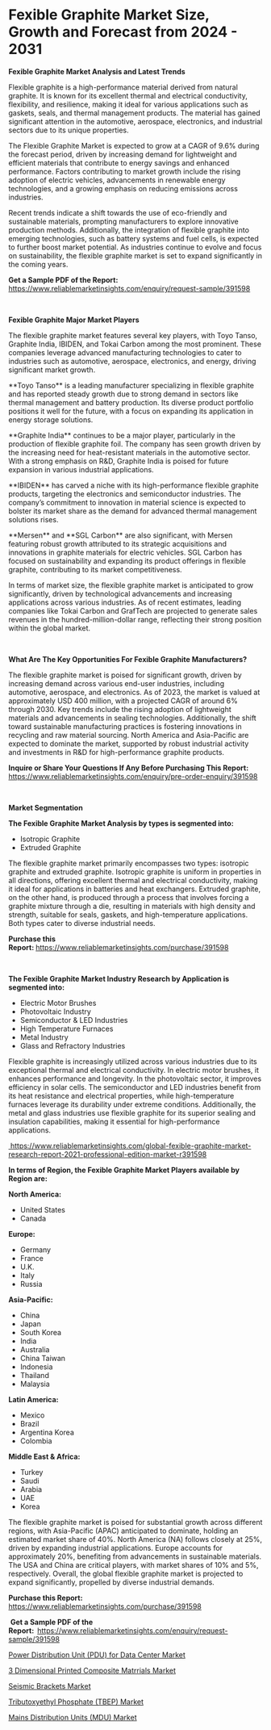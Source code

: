 <p><h1>Fexible Graphite Market Size, Growth and Forecast from 2024 - 2031</h1></p><p><strong>Fexible Graphite Market Analysis and Latest Trends</strong></p>
<p><p>Flexible graphite is a high-performance material derived from natural graphite. It is known for its excellent thermal and electrical conductivity, flexibility, and resilience, making it ideal for various applications such as gaskets, seals, and thermal management products. The material has gained significant attention in the automotive, aerospace, electronics, and industrial sectors due to its unique properties.</p><p>The Flexible Graphite Market is expected to grow at a CAGR of 9.6% during the forecast period, driven by increasing demand for lightweight and efficient materials that contribute to energy savings and enhanced performance. Factors contributing to market growth include the rising adoption of electric vehicles, advancements in renewable energy technologies, and a growing emphasis on reducing emissions across industries. </p><p>Recent trends indicate a shift towards the use of eco-friendly and sustainable materials, prompting manufacturers to explore innovative production methods. Additionally, the integration of flexible graphite into emerging technologies, such as battery systems and fuel cells, is expected to further boost market potential. As industries continue to evolve and focus on sustainability, the flexible graphite market is set to expand significantly in the coming years.</p></p>
<p><strong>Get a Sample PDF of the Report:&nbsp;</strong> <a href="https://www.reliablemarketinsights.com/enquiry/request-sample/391598?utm_campaign=1731&utm_medium=2&utm_source=Github&utm_content=ia&utm_term=26102024&utm_id=fexible-graphite">https://www.reliablemarketinsights.com/enquiry/request-sample/391598</a></p>
<p>&nbsp;</p>
<p><strong>Fexible Graphite Major Market Players</strong></p>
<p><p>The flexible graphite market features several key players, with Toyo Tanso, Graphite India, IBIDEN, and Tokai Carbon among the most prominent. These companies leverage advanced manufacturing technologies to cater to industries such as automotive, aerospace, electronics, and energy, driving significant market growth.</p><p>**Toyo Tanso** is a leading manufacturer specializing in flexible graphite and has reported steady growth due to strong demand in sectors like thermal management and battery production. Its diverse product portfolio positions it well for the future, with a focus on expanding its application in energy storage solutions.</p><p>**Graphite India** continues to be a major player, particularly in the production of flexible graphite foil. The company has seen growth driven by the increasing need for heat-resistant materials in the automotive sector. With a strong emphasis on R&D, Graphite India is poised for future expansion in various industrial applications.</p><p>**IBIDEN** has carved a niche with its high-performance flexible graphite products, targeting the electronics and semiconductor industries. The company’s commitment to innovation in material science is expected to bolster its market share as the demand for advanced thermal management solutions rises.</p><p>**Mersen** and **SGL Carbon** are also significant, with Mersen featuring robust growth attributed to its strategic acquisitions and innovations in graphite materials for electric vehicles. SGL Carbon has focused on sustainability and expanding its product offerings in flexible graphite, contributing to its market competitiveness.</p><p>In terms of market size, the flexible graphite market is anticipated to grow significantly, driven by technological advancements and increasing applications across various industries. As of recent estimates, leading companies like Tokai Carbon and GrafTech are projected to generate sales revenues in the hundred-million-dollar range, reflecting their strong position within the global market.</p></p>
<p>&nbsp;</p>
<p><strong>What Are The Key Opportunities For Fexible Graphite Manufacturers?</strong></p>
<p><p>The flexible graphite market is poised for significant growth, driven by increasing demand across various end-user industries, including automotive, aerospace, and electronics. As of 2023, the market is valued at approximately USD 400 million, with a projected CAGR of around 6% through 2030. Key trends include the rising adoption of lightweight materials and advancements in sealing technologies. Additionally, the shift toward sustainable manufacturing practices is fostering innovations in recycling and raw material sourcing. North America and Asia-Pacific are expected to dominate the market, supported by robust industrial activity and investments in R&D for high-performance graphite products.</p></p>
<p><strong>Inquire or Share Your Questions If Any Before Purchasing This Report:</strong> <a href="https://www.reliablemarketinsights.com/enquiry/pre-order-enquiry/391598?utm_campaign=1731&utm_medium=2&utm_source=Github&utm_content=ia&utm_term=26102024&utm_id=fexible-graphite">https://www.reliablemarketinsights.com/enquiry/pre-order-enquiry/391598</a></p>
<p>&nbsp;</p>
<p><strong>Market Segmentation</strong></p>
<p><strong>The Fexible Graphite Market Analysis by types is segmented into:</strong></p>
<p><ul><li>Isotropic Graphite</li><li>Extruded Graphite</li></ul></p>
<p><p>The flexible graphite market primarily encompasses two types: isotropic graphite and extruded graphite. Isotropic graphite is uniform in properties in all directions, offering excellent thermal and electrical conductivity, making it ideal for applications in batteries and heat exchangers. Extruded graphite, on the other hand, is produced through a process that involves forcing a graphite mixture through a die, resulting in materials with high density and strength, suitable for seals, gaskets, and high-temperature applications. Both types cater to diverse industrial needs.</p></p>
<p><strong>Purchase this Report:&nbsp;</strong><a href="https://www.reliablemarketinsights.com/purchase/391598?utm_campaign=1731&utm_medium=2&utm_source=Github&utm_content=ia&utm_term=26102024&utm_id=fexible-graphite">https://www.reliablemarketinsights.com/purchase/391598</a></p>
<p>&nbsp;</p>
<p><strong>The Fexible Graphite Market Industry Research by Application is segmented into:</strong></p>
<p><ul><li>Electric Motor Brushes</li><li>Photovoltaic Industry</li><li>Semiconductor & LED Industries</li><li>High Temperature Furnaces</li><li>Metal Industry</li><li>Glass and Refractory Industries</li></ul></p>
<p><p>Flexible graphite is increasingly utilized across various industries due to its exceptional thermal and electrical conductivity. In electric motor brushes, it enhances performance and longevity. In the photovoltaic sector, it improves efficiency in solar cells. The semiconductor and LED industries benefit from its heat resistance and electrical properties, while high-temperature furnaces leverage its durability under extreme conditions. Additionally, the metal and glass industries use flexible graphite for its superior sealing and insulation capabilities, making it essential for high-performance applications.</p></p>
<p><a href="https://www.reliablemarketinsights.com/global-fexible-graphite-market-research-report-2021-professional-edition-market-r391598?utm_campaign=1731&utm_medium=2&utm_source=Github&utm_content=ia&utm_term=26102024&utm_id=fexible-graphite">&nbsp;https://www.reliablemarketinsights.com/global-fexible-graphite-market-research-report-2021-professional-edition-market-r391598</a></p>
<p><strong>In terms of Region, the Fexible Graphite Market Players available by Region are:</strong></p>
<p>
    <p> <strong> North America: </strong>
        <ul>
            <li>United States</li>
            <li>Canada</li>
        </ul>
        </p> 
    <p> <strong> Europe: </strong>
        <ul>
            <li>Germany</li>
            <li>France</li>
            <li>U.K.</li>
            <li>Italy</li>
            <li>Russia</li>
        </ul>
        </p> 
    <p> <strong> Asia-Pacific: </strong>
        <ul>
            <li>China</li>
            <li>Japan</li>
            <li>South Korea</li>
            <li>India</li>
            <li>Australia</li>
            <li>China Taiwan</li>
            <li>Indonesia</li>
            <li>Thailand</li>
            <li>Malaysia</li>
        </ul>
        </p> 
    <p> <strong> Latin America: </strong>
        <ul>
            <li>Mexico</li>
            <li>Brazil</li>
            <li>Argentina Korea</li>
            <li>Colombia</li>
        </ul>
        </p> 
    <p> <strong> Middle East & Africa: </strong>
        <ul>
            <li>Turkey</li>
            <li>Saudi</li>
            <li>Arabia</li>
            <li>UAE</li>
            <li>Korea</li>
        </ul>
    </p>
    </p>
<p><p>The flexible graphite market is poised for substantial growth across different regions, with Asia-Pacific (APAC) anticipated to dominate, holding an estimated market share of 40%. North America (NA) follows closely at 25%, driven by expanding industrial applications. Europe accounts for approximately 20%, benefiting from advancements in sustainable materials. The USA and China are critical players, with market shares of 10% and 5%, respectively. Overall, the global flexible graphite market is projected to expand significantly, propelled by diverse industrial demands.</p></p>
<p><strong>Purchase this Report: </strong><a href="https://www.reliablemarketinsights.com/purchase/391598?utm_campaign=1731&utm_medium=2&utm_source=Github&utm_content=ia&utm_term=26102024&utm_id=fexible-graphite">https://www.reliablemarketinsights.com/purchase/391598</a></p>
<p>&nbsp;<strong>Get a Sample PDF of the Report:&nbsp;&nbsp;</strong><a href="https://www.reliablemarketinsights.com/enquiry/request-sample/391598?utm_campaign=1731&utm_medium=2&utm_source=Github&utm_content=ia&utm_term=26102024&utm_id=fexible-graphite">https://www.reliablemarketinsights.com/enquiry/request-sample/391598</a></p>
<p><strong></strong></p>
<p><p><a href="https://www.linkedin.com/pulse/driving-forces-global-power-distribution-unit-pdu-data-center-6hj1f?utm_campaign=1731&utm_medium=2&utm_source=Github&utm_content=ia&utm_term=26102024&utm_id=fexible-graphite">Power Distribution Unit (PDU) for Data Center Market</a></p><p><a href="https://github.com/MarilynDouglas476/Market-Research-Report-List-1/blob/main/3-dimensional-printed-composite-matrrials-market.md?utm_campaign=1731&utm_medium=2&utm_source=Github&utm_content=ia&utm_term=26102024&utm_id=fexible-graphite">3 Dimensional Printed Composite Matrrials Market</a></p><p><a href="https://issuu.com/reportprime-2/docs/seismic-brackets-market-size-2030.p_508cd191f22b12?utm_campaign=1731&utm_medium=2&utm_source=Github&utm_content=ia&utm_term=26102024&utm_id=fexible-graphite">Seismic Brackets Market</a></p><p><a href="https://www.linkedin.com/pulse/tributoxyethyl-phosphate-tbep-market-pulse-51-expansion-blueprint-ugeic?utm_campaign=1731&utm_medium=2&utm_source=Github&utm_content=ia&utm_term=26102024&utm_id=fexible-graphite">Tributoxyethyl Phosphate (TBEP) Market</a></p><p><a href="https://www.linkedin.com/pulse/mains-distribution-units-mdu-industry-sector-market-dynamics-bbqlf?utm_campaign=1731&utm_medium=2&utm_source=Github&utm_content=ia&utm_term=26102024&utm_id=fexible-graphite">Mains Distribution Units (MDU) Market</a></p></p>